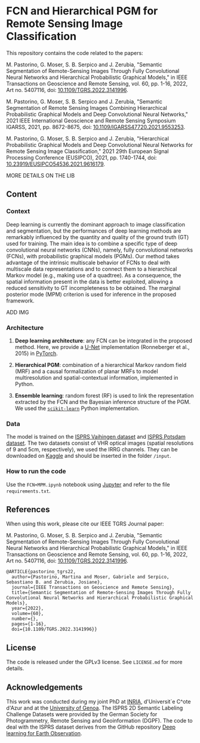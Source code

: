 # FCN and Hierarchical PGM for Remote Sensing Image Classification


This repository contains the code related to the papers:  

M. Pastorino, G. Moser, S. B. Serpico and J. Zerubia, "Semantic Segmentation of Remote-Sensing Images Through Fully Convolutional Neural Networks and Hierarchical Probabilistic Graphical Models," in IEEE Transactions on Geoscience and Remote Sensing, vol. 60, pp. 1-16, 2022, Art no. 5407116, doi: [10.1109/TGRS.2022.3141996](https://ieeexplore.ieee.org/document/9676578).

M. Pastorino, G. Moser, S. B. Serpico and J. Zerubia, "Semantic Segmentation of Remote Sensing Images Combining Hierarchical Probabilistic Graphical Models and Deep Convolutional Neural Networks," 2021 IEEE International Geoscience and Remote Sensing Symposium IGARSS, 2021, pp. 8672-8675, doi: [10.1109/IGARSS47720.2021.9553253](https://ieeexplore.ieee.org/document/9553253).

M. Pastorino, G. Moser, S. B. Serpico and J. Zerubia, "Hierarchical Probabilistic Graphical Models and Deep Convolutional Neural Networks for Remote Sensing Image Classification," 2021 29th European Signal Processing Conference (EUSIPCO), 2021, pp. 1740-1744, doi: [10.23919/EUSIPCO54536.2021.9616179](https://ieeexplore.ieee.org/document/9616179).

MORE DETAILS ON THE LIB

## Content

### Context

Deep learning is currently the dominant approach to image classification and segmentation, but the performances of deep learning methods are remarkably influenced by the quantity and quality of the ground truth (GT) used for training. The main idea is to combine a specific type of deep convolutional neural networks (CNNs), namely, fully convolutional networks (FCNs), with probabilistic graphical models (PGMs). Our method takes advantage of the intrinsic multiscale behavior of FCNs to deal with multiscale data representations and to connect them to a hierarchical Markov model (e.g., making use of a quadtree). As a consequence, the spatial information present in the data is better exploited, allowing a reduced sensitivity to GT incompleteness to be obtained. The marginal posterior mode (MPM) criterion is used for inference in the proposed framework.

ADD IMG

### Architecture

1. **Deep learning architecture**: any FCN can be integrated in the proposed method. Here, we provide a [U-Net](https://github.com/milesial/Pytorch-UNet) implementation (Ronneberger et al.,  2015) in [PyTorch](https://pytorch.org).

2. **Hierarchical PGM**: combination of a hierarchical Markov random field (MRF) and a causal formalization of planar MRFs to model multiresolution and spatial-contextual information, implemented in Python.

3. **Ensemble learning**: random forest (RF) is used to link the representation extracted by the FCN and the Bayesian inference structure of the PGM. We used the [`scikit-learn`](https://scikit-learn.org/stable/modules/generated/sklearn.ensemble.RandomForestClassifier.html) Python implementation.
  
### Data

The model is trained on the [ISPRS Vaihingen dataset](http://www2.isprs.org/commissions/comm3/wg4/2d-sem-label-vaihingen.html) and [ISPRS Potsdam dataset](http://www2.isprs.org/potsdam-2d-semantic-labeling.html). The two datasets consist of VHR optical images (spatial resolutions of 9 and 5cm, respectively), we used the IRRG channels. They can be downloaded on [Kaggle](https://www.kaggle.com/datasets/bkfateam/potsdamvaihingen) and should be inserted in the folder `/input`.


### How to run the code

Use the `FCN+MPM.ipynb` notebook using [Jupyter](https://jupyter.org/) and refer to the file `requirements.txt`.


## References

When using this work, please cite our IEEE TGRS Journal paper:

M. Pastorino, G. Moser, S. B. Serpico and J. Zerubia, "Semantic Segmentation of Remote-Sensing Images Through Fully Convolutional Neural Networks and Hierarchical Probabilistic Graphical Models," in IEEE Transactions on Geoscience and Remote Sensing, vol. 60, pp. 1-16, 2022, Art no. 5407116, doi: [10.1109/TGRS.2022.3141996](https://ieeexplore.ieee.org/document/9676578). 

```
@ARTICLE{pastorino_tgrs22,
  author={Pastorino, Martina and Moser, Gabriele and Serpico, Sebastiano B. and Zerubia, Josiane},
  journal={IEEE Transactions on Geoscience and Remote Sensing}, 
  title={Semantic Segmentation of Remote-Sensing Images Through Fully Convolutional Neural Networks and Hierarchical Probabilistic Graphical Models}, 
  year={2022},
  volume={60},
  number={},
  pages={1-16},
  doi={10.1109/TGRS.2022.3141996}}
```

## License

The code is released under the GPLv3 license. See `LICENSE.md` for more details.

## Acknowledgements

This work was conducted during my joint PhD at [INRIA](https://team.inria.fr/ayana/team-members/), d'Universit\`e C\^ote d'Azur and at the [University of Genoa](http://phd-stiet.diten.unige.it/). 
The ISPRS 2D Semantic Labeling Challenge Datasets were provided by the German Society for Photogrammetry, Remote Sensing and Geoinformation (DGPF).
The code to deal with the ISPRS dataset derives from the GitHub repository [Deep learning for Earth Observation](https://github.com/nshaud/DeepNetsForEO).

